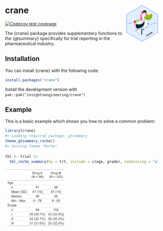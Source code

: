 
<!-- README.md is generated from README.Rmd. Please edit that file -->

# crane <a href="https://insightsengineering.github.io/crane/"><img src='man/figures/logo.png' align="right" height="120" /></a>

<!-- badges: start -->

[![Codecov test
coverage](https://codecov.io/gh/insightsengineering/crane/graph/badge.svg)](https://app.codecov.io/gh/insightsengineering/crane)
<!-- badges: end -->

The {crane} package provides supplementary functions to the {gtsummary}
specifically for trial reporting in the pharmaceutical industry.

## Installation

You can install {crane} with the following code.

``` r
install.packages("crane")
```

Install the development version with
`pak::pak("insightsengineering/crane")`

## Example

This is a basic example which shows you how to solve a common problem:

``` r
library(crane)
#> Loading required package: gtsummary
theme_gtsummary_roche()
#> Setting theme "Roche"

tbl <- trial |>
  tbl_roche_summary(by = trt, include = c(age, grade), nonmissing = "always")
```

<img src="man/figures/README-tbl_print_simple-1.png" width="40%" />
